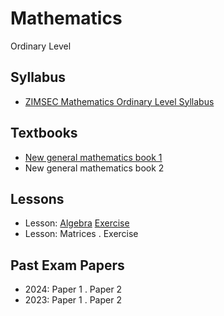 
# Mathematics 
Ordinary Level

## Syllabus

- [ZIMSEC Mathematics Ordinary Level Syllabus](repocur:pdfs/sample.pdf)

## Textbooks

- [New general mathematics book 1](repocur:pdfs/sample.pdf)
- New general mathematics book 2

## Lessons

- Lesson: [Algebra](staticpage:test) <i class="bi bi-dot"></i> [Exercise](flow:quiz-test)
- Lesson: Matrices . Exercise

## Past Exam Papers

- 2024:  Paper 1 . Paper 2
- 2023:  Paper 1 . Paper 2